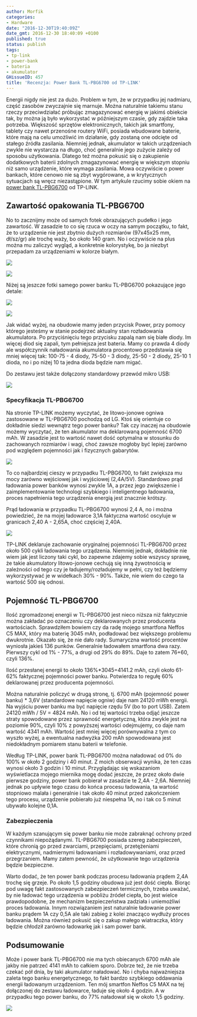```yaml
---
author: Morfik
categories:
- Hardware
date: "2016-12-30T19:40:09Z"
date_gmt: 2016-12-30 18:40:09 +0100
published: true
status: publish
tags:
- tp-link
- power-bank
- bateria
- akumulator
GHissueID: 457
title: 'Recenzja: Power Bank TL-PBG6700 od TP-LINK'
---
```


Energii nigdy nie jest za dużo. Problem w tym, że w przypadku jej nadmiaru, część zasobów zwyczajnie
się marnuje. Można naturalnie takiemu stanu rzeczy przeciwdziałać próbując zmagazynować energię w
jakimś obiekcie tak, by można ją było wykorzystać w późniejszym czasie, gdy zajdzie taka potrzeba.
Większość sprzętów elektronicznych, takich jak smartfony, tablety czy nawet przenośne routery WiFi,
posiada wbudowane baterie, które mają na celu umożliwić im działanie, gdy zostaną one odcięte od
stałego źródła zasilania. Niemniej jednak, akumulator w takich urządzeniach zwykle nie wystarcza na
długo, choć generalnie jego zużycie zależy od sposobu użytkowania. Dlatego też można pokusić się o
zakupienie dodatkowych baterii zdolnych zmagazynować energię w większym stopniu niż samo urządzenie,
które wymaga zasilania. Mowa oczywiście o power bankach, które cenowo nie są zbyt wygórowane, a w
krytycznych sytuacjach są wręcz niezastąpione. W tym artykule rzucimy sobie okiem na [power bank
TL-PBG6700](http://www.tp-link.com.pl/products/details/cat-5689_TL-PBG6700.html) od TP-LINK.

<!--more-->
## Zawartość opakowania TL-PBG6700

No to zacznijmy może od samych fotek obrazujących pudełko i jego zawartość. W zasadzie to co się
rzuca w oczy na samym początku, to fakt, że to urządzenie nie jest zbytnio dużych rozmiarów
(97x45x25 mm, dł/sz/gr) ale trochę waży, bo około 140 gram. No i oczywiście na plus można mu
zaliczyć wygląd, a konkretnie kolorystykę, bo ja niezbyt przepadam za urządzeniami w kolorze
białym.

![](/img/2016/12/001.tp-pbg6700-tp-link-power-bank-opakowanie.jpg#big)

![](/img/2016/12/002.tp-pbg6700-tp-link-power-bank-zawartosc-opakowania.jpg#big)

Niżej są jeszcze fotki samego power banku TL-PBG6700 pokazujące jego detale:

![](/img/2016/12/003.tp-pbg6700-tp-link-power-bank-diody-power.jpg#big)

![](/img/2016/12/004.tp-pbg6700-tp-link-power-bank-obudowa.jpg#big)

Jak widać wyżej, na obudowie mamy jeden przycisk Power, przy pomocy którego jesteśmy w stanie
podejrzeć aktualny stan rozładowania akumulatora. Po przyciśnięciu tego przycisku zapalą nam się
białe diody. Im więcej diod się zapali, tym pełniejsza jest bateria. Mamy co prawda 4 diody ale
współczynnik naładowania akumulatora procentowo przedstawia się mniej więcej tak: 100-75 - 4 diody,
75-50 - 3 diody, 25-50 - 2 diody, 25-10 1 dioda, no i po niżej 10 ta jedna dioda będzie nam migać.

Do zestawu jest także dołączony standardowy przewód mikro USB:

![](/img/2016/12/005.tp-pbg6700-tp-link-power-bank-przewod-usb.jpg#medium)

### Specyfikacja TL-PBG6700

Na stronie TP-LINK możemy wyczytać, że litowo-jonowe ogniwa zastosowane w TL-PBG6700 pochodzą od LG.
Ktoś się orientuje co dokładnie siedzi wewnątrz tego power banku? Tak czy inaczej na obudowie możemy
wyczytać, że ten akumulator ma deklarowaną pojemność 6700 mAh. W zasadzie jest to wartość nawet dość
optymalna w stosunku do zachowanych rozmiarów i wagi, choć zawsze mogłoby być lepiej zarówno pod
względem pojemności jak i fizycznych gabarytów.

![](/img/2016/12/006.tp-pbg6700-tp-link-power-bank-info.jpg#medium)

To co najbardziej cieszy w przypadku TL-PBG6700, to fakt zwiększa mu mocy zarówno wejściowej jak i
wyjściowej (2,4A/5V). Standardowo prąd ładowania power banków wynosi zwykle 1A, a przez jego
zwiększenie i zaimplementowanie technologi szybkiego i inteligentnego ładowania, proces napełnienia
tego urządzenia energią jest znacznie krótszy.

Prąd ładowania w przypadku TL-PBG6700 wynosi 2,4 A, no i można powiedzieć, że na mojej ładowarce
3,1A faktyczna wartość oscyluje w granicach 2,40 A - 2,65A, choć częściej 2,40A.

![](/img/2016/12/007.tp-pbg6700-tp-link-power-bank-ladowanie.jpg#big)

TP-LINK deklaruje zachowanie oryginalnej pojemności TL-PBG6700 przez około 500 cykli ładowania tego
urządzenia. Niemniej jednak, dokładnie nie wiem jak jest liczony taki cykl, bo zapewne zdajemy sobie
wszyscy sprawę, że takie akumulatory litowo-jonowe cechują się inną żywotnością w zależności od tego
czy je ładujemy/rozładujemy w pełni, czy też będziemy wykorzystywać je w widełkach 30% - 90%. Także,
nie wiem do czego ta wartość 500 się odnosi.

## Pojemność TL-PBG6700

Ilość zgromadzonej energii w TL-PBG6700 jest nieco niższa niż faktycznie można zakładać po
oznaczeniu czy deklarowanych przez producenta wartościach. Sprawdziłem bowiem czy da radę mojego
smartfona Neffos C5 MAX, który ma baterię 3045 mAh, podładować bez większego problemu dwukrotnie.
Okazało się, że nie dało rady. Sumaryczna wartość procentów wyniosła jakieś 136 punków. Generalnie
ładowałem smartfona dwa razy. Pierwszy cykl od 1% - 77%, a drugi od 29% do 89%. Daje to zatem
76+60, czyli 136%.

Ilość przesłanej energii to około 136%\*3045=4141.2 mAh, czyli około 61-62% faktycznej pojemności
power banku. Potwierdza to regułę 60% deklarowanej przez producenta pojemności.

Można naturalnie policzyć w drugą stronę, tj. 6700 mAh (pojemność power banku) \* 3,6V (standardowe
napięcie ogniw) daje nam 24120 mWh energii. Na wyjściu power banku ma być napięcie rzędu 5V (bo to
port USB). Zatem 24120 mWh / 5V = 4824 mAh. No i od tej wartości trzeba odjąć jeszcze straty
spowodowane przez sprawność energetyczną, która zwykle jest na poziomie 90%, czyli 10% z powyższej
wartości odejmujemy, co daje nam wartość 4341 mAh. Wartość jest mniej więcej porównywalna z tym co
wyszło wyżej, a ewentualna nadwyżka 200 mAh spowodowana jest niedokładnym pomiarem stanu baterii w
telefonie.

Według TP-LINK, power bank TL-PBG6700 można naładować od 0% do 100% w około 2 godziny i 40 minut. Z
moich obserwacji wynika, że ten czas wynosi około 3 godzin i 10 minut. Przyglądając się wskazaniom
wyświetlacza mojego miernika mogę dodać jeszcze, że przez około dwie pierwsze godziny, power bank
pobierał w zasadzie te 2,4A - 2,6A. Niemniej jednak po upływie tego czasu do końca procesu
ładowania, ta wartość stopniowo malała i generalnie i tak około 40 minut przed zakończeniem tego
procesu, urządzenie pobierało już niespełna 1A, no i tak co 5 minut ubywało kolejne 0,1A.

### Zabezpieczenia

W każdym szanującym się power banku nie może zabraknąć ochrony przed czynnikami niepożądanymi.
TL-PBG6700 posiada szereg zabezpieczeń, które chronią go przed zwarciami, przepięciami,
przetężeniami elektrycznymi, nadmiernymi ładowaniami i rozładowywaniami, oraz przed przegrzaniem.
Mamy zatem pewność, że użytkowanie tego urządzenia będzie bezpieczne.

Warto dodać, że ten power bank podczas procesu ładowania prądem 2,4A trochę się grzeje. Po około 1,5
godziny obudowa już jest dość ciepła. Biorąc pod uwagę fakt zastosowanych zabezpieczeń termicznych,
trzeba uważać, by nie ładować tego urządzenia w pobliżu źródeł ciepła, bo jest wielce prawdopodobne,
że mechanizm bezpieczeństwa zadziała i uniemożliwi proces ładowania. Innym rozwiązaniem jest
naturalnie ładowanie power banku prądem 1A czy 0,5A ale taki zabieg z kolei znacząco wydłuży proces
ładowania. Można również pokusić się o zakup małego wiatraczka, który będzie chłodził zarówno
ładowarkę jak i sam power bank.

## Podsumowanie

Może i power bank TL-PBG6700 nie ma tych obiecanych 6700 mAh ale jakby nie patrzeć 4141 mAh to
całkiem sporo. Dobrze też, że nie trzeba czekać pół dnia, by taki akumulator naładować. No i chyba
najważniejsza zaleta tego banku energetycznego, to fakt bardzo szybkiego oddawania energii ładowanym
urządzeniom. Ten mój smartfon Neffos C5 MAX na tej dołączonej do zestawu ładowarce, ładuje się około
4 godzin. A w przypadku tego power banku, do 77% naładował się w około 1,5
godziny.

![](/img/2016/12/008.tp-pbg6700-tp-link-power-bank-ladowanie-smartfon.png#big)
